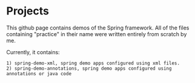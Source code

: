 # Projects

This github page contains demos of the Spring framework.
All of the files containing "practice" in their name were written entirely from scratch by me.

Currently, it contains:

    1) spring-demo-xml, spring demo apps configured using xml files.
    2) spring-demo-annotations, spring demo apps configured using annotations or java code

